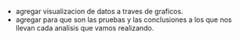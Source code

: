 - agregar visualizacion de datos a traves de graficos.
- agregar para que son las pruebas y las conclusiones a los que nos llevan cada analisis que vamos realizando.   